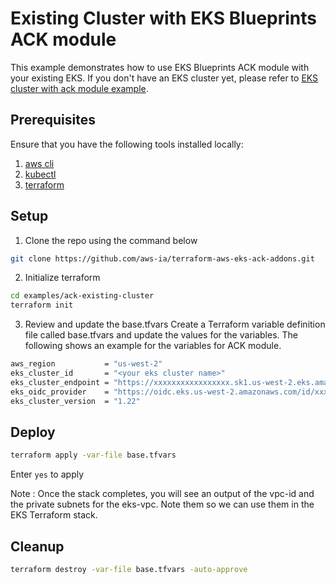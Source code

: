# Existing Cluster with EKS Blueprints ACK module
This example demonstrates how to use EKS Blueprints ACK module with your existing EKS.
If you don't have an EKS cluster yet, please refer to [EKS cluster with ack module example](./ack-eks-cluster-with-vpc/).


## Prerequisites

Ensure that you have the following tools installed locally:

1. [aws cli](https://docs.aws.amazon.com/cli/latest/userguide/getting-started-install.html)
2. [kubectl](https://kubernetes.io/docs/tasks/tools/)
3. [terraform](https://learn.hashicorp.com/tutorials/terraform/install-cli)

## Setup
1. Clone the repo using the command below
```sh
git clone https://github.com/aws-ia/terraform-aws-eks-ack-addons.git
```

2. Initialize terraform

```sh
cd examples/ack-existing-cluster
terraform init
```

3. Review and update the base.tfvars
Create a Terraform variable definition file called base.tfvars and update the values for the variables. The following shows an example for the variables for ACK module.
```sh
aws_region           = "us-west-2"
eks_cluster_id       = "<your eks cluster name>"
eks_cluster_endpoint = "https://xxxxxxxxxxxxxxxxx.sk1.us-west-2.eks.amazonaws.com"
eks_oidc_provider    = "https://oidc.eks.us-west-2.amazonaws.com/id/xxxxxxxxxxxxxxxxx"
eks_cluster_version  = "1.22"
```

## Deploy

```sh
terraform apply -var-file base.tfvars
```

Enter `yes` to apply

Note : Once the stack completes, you will see an output of the vpc-id and the private subnets for the eks-vpc. Note them so we can use them in the EKS Terraform stack.

## Cleanup

```sh
terraform destroy -var-file base.tfvars -auto-approve
```
